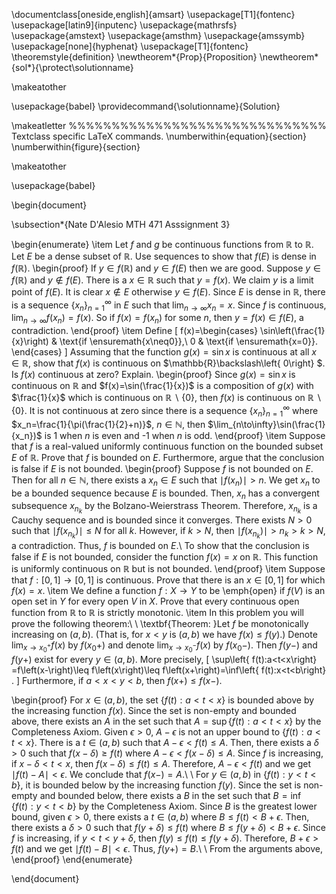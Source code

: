 \documentclass[oneside,english]{amsart}
\usepackage[T1]{fontenc}
\usepackage[latin9]{inputenc}
\usepackage{mathrsfs}
\usepackage{amstext}
\usepackage{amsthm}
\usepackage{amssymb}
\usepackage[none]{hyphenat}
\usepackage[T1]{fontenc}
\theoremstyle{definition}
\newtheorem*{Prop}{Proposition}
\newtheorem*{sol*}{\protect\solutionname}

\makeatother

\usepackage{babel}
\providecommand{\solutionname}{Solution}

\makeatletter
%%%%%%%%%%%%%%%%%%%%%%%%%%%%%% Textclass specific LaTeX commands.
\numberwithin{equation}{section}
\numberwithin{figure}{section}

\makeatother

\usepackage{babel}

\begin{document}

\subsection*{Nate D'Alesio MTH 471 Asssignment 3}


\begin{enumerate}
\item Let $f$ and $g$ be continuous functions from $\mathbb{R}$ to $\mathbb{R}$.
Let $E$ be a dense subset of $\mathbb{R}$. Use sequences
to show that $f(E)$ is dense in $f(\mathbb{R})$. 
\begin{proof}
    If $y\in f(\mathbb{R})$ and $y\in f(E)$ then we are good. Suppose $y\in f(\mathbb{R})$ and $y\not\in f(E)$. There is a $x\in\mathbb{R}$ such that $y=f(x)$. We claim $y$ is a limit point of $f(E)$. It is clear $x\not\in E$ otherwise $y\in f(E)$. Since $E$ is dense in $\mathbb{R}$, there is a sequence $\{x_n\}_{n=1}^\infty$ in $E$ such that $\lim_{n\to\infty}x_{n}=x$. Since  $f$ is continuous, $\lim_{n\to\infty}f(x_{n})=f(x)$. So if $f(x)=f(x_n)$ for some $n$, then $y=f(x)\in f(E)$, a contradiction.
\end{proof}
\item Define 
\[
f(x)=\begin{cases}
\sin\left(\frac{1}{x}\right) & \text{if \ensuremath{x\neq0}},\\
0 & \text{if \ensuremath{x=0}}.
\end{cases}
\]
Assuming that the function $g(x)=\sin x$ is continuous at all $x\in\mathbb{R}$,
show that $f(x)$ is continuous on $\mathbb{R}\backslash\left\{ 0\right\} $.
Is $f(x)$ continuous at zero? Explain.
\begin{proof}
    Since $g(x)=\sin x$ is continuous on $\mathbb{R}$ and $f(x)=\sin(\frac{1}{x})$ is a composition of $g(x)$ with $\frac{1}{x}$ which is continuous on $\mathbb{R}\backslash\left\{ 0\right\}$, then $f(x)$ is continuous on $\mathbb{R}\backslash\left\{ 0\right\}$.
    It is not continuous at zero since there is a sequence $\{x_n\}_{n=1}^\infty$ where $x_n=\frac{1}{\pi(\frac{1}{2}+n)}$, $n\in\mathbb{N}$, then $\lim_{n\to\infty}\sin(\frac{1}{x_n})$ is 1 when $n$ is even and -1 when $n$ is odd.
\end{proof}
\item Suppose that $f$ is a real-valued uniformly continuous function on
the bounded subset $E$ of $\mathbb{R}$. Prove that $f$ is bounded
on $E$. Furthermore, argue that the conclusion is false if $E$ is
not bounded. 
\begin{proof}
    Suppose $f$ is not bounded on $E$. Then for all $n\in\mathbb{N}$, there exists a $x_n\in E$ such that $\mid f(x_n)\mid > n$. We get $x_n$ to be a bounded sequence because $E$ is bounded. Then, $x_n$ has a convergent subsequence $x_{n_k}$ by the Bolzano-Weierstrass Theorem. Therefore, $x_{n_k}$ is a Cauchy sequence and is bounded since it converges. There exists $N>0$ such that $\mid f(x_{n_k})\mid \leq N$ for all $k$. However, if $k>N$, then $\mid f(x_{n_k})\mid>n_k>k>N$, a contradiction. Thus, $f$ is bounded on $E$.\\
    To show that the conclusion is false if $E$ is not bounded, consider the function $f(x) = x$ on $\mathbb{R}$. This function is uniformly continuous on $\mathbb{R}$ but is not bounded.
\end{proof}
\item Suppose that $f:[0,1]\rightarrow[0,1]$ is continuous. Prove that
there is an $x\in[0,1]$ for which $f(x)=x$. 
\item We define a function $f:X\rightarrow Y$ to be \emph{open} if $f\left(V\right)$
is an open set in $Y$ for every open $V$ in $X$. Prove that every
continuous open function from $\mathbb{R}$ to $\mathbb{R}$ is strictly
monotonic. 
\item In this problem you will prove the following theorem:\\
\\
\textbf{Theorem: }Let $f$ be monotonically increasing on $\left(a,b\right)$.
(That is, for $x<y$ is $(a,b)$ we have $f(x)\leq f(y)$.) Denote
$\lim_{x\to x_{0}^{+}}f(x)$ by $f\left(x_{0}+\right)$ and denote
$\lim_{x\to x_{0}^{-}}f(x)$ by $f\left(x_{0}-\right)$. Then $f\left(y-\right)$
and $f\left(y+\right)$ exist for every $y\in\left(a,b\right)$. More
precisely,
\[
\sup\left\{ f(t):a<t<x\right\} =f\left(x-\right)\leq f\left(x\right)\leq f\left(x+\right)=\inf\left\{ f(t):x<t<b\right\} .
\]
Furthermore, if $a<x<y<b$, then $f\left(x+\right)\leq f\left(x-\right)$.

\begin{proof}
    For $x\in(a,b)$, the set $\left\{ f(t):a<t<x\right\}$ is bounded above by the increasing function $f(x)$. Since the set is non-empty and bounded above, there exists an $A$ in the set such that $A=\sup\left\{ f(t):a<t<x\right\}$ by the Completeness Axiom. Given $\epsilon>0$, $A-\epsilon$ is not an upper bound to $\left\{ f(t):a<t<x\right\}$. There is a $t\in(a,b)$ such that $A-\epsilon<f(t)\leq A$. Then, there exists a $\delta>0$ such that $f(x-\delta)\geq f(t)$ where $A-\epsilon<f(x-\delta)\leq A$. Since $f$ is increasing, if $x-\delta<t<x$, then $f(x-\delta)\leq f(t)\leq A$. Therefore, $A-\epsilon<f(t)$ and we get $\mid f(t)-A\mid < \epsilon$. We conclude that $f(x-)=A$.\\
    \\
    For $y\in(a,b)$ in $\left\{ f(t):y<t<b\right\}$, it is bounded below by the increasing function $f(y)$. Since the set is non-empty and bounded below, there exists a $B$
    in the set such that $B=\inf\left\{ f(t):y<t<b\right\}$ by the Completeness Axiom. Since $B$ is the greatest lower bound, given $\epsilon>0$, there exists a $t\in(a,b)$ where $B\leq f(t)<B+\epsilon$. Then, there exists a $\delta>0$ such that $f(y+\delta)\leq f(t)$ where $B\leq f(y+\delta)<B+\epsilon$. Since $f$ is increasing, if $y<t<y+\delta$, then $f(y)\leq f(t)\leq f(y+\delta)$. Therefore, $B+\epsilon> f(t)$ and we get $\mid f(t)-B\mid < \epsilon$. Thus, $f(y+)=B$.\\
    \\
    From the arguments above, 
\end{proof}
\end{enumerate}

\end{document}
